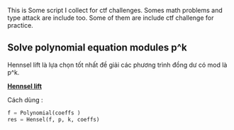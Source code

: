 This is Some script I collect for ctf challenges. Somes math problems and type attack are include too. 
Some of them are include ctf challenge for practice.  

## Solve polynomial equation modules p^k  

Hennsel lift là lựa chọn tốt nhất đề giải các phương trình đồng dư có mod là p^k.  

[**Hennsel lift**](https://github.com/hacmao/hacmao.github.io/blob/master/Crypto/script/hensel.py)  

Cách dùng :  
```python
f = Polynomial(coeffs )
res = Hensel(f, p, k, coeffs) 
```  


